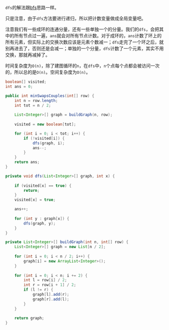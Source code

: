 `dfs`的解法跟[bfs](https://github.com/HUST-WZY/AlgsWithRiceWine/blob/main/Backtrack/BFS/765.%20%E6%83%85%E4%BE%A3%E7%89%B5%E6%89%8B.md)思路一样。

只是注意，由于`dfs`方法要进行递归，所以把计数变量做成全局变量吧。

注意我们有一些成环的连通分量，还有一些单独一个的分量。我们的`dfs`，会把其中的所有节点过一遍，`ans`就会对所有节点计数。对于成环的，`ans`计数了环上的所有元素，但实际上的交换次数应该是元素个数减一；`dfs`走完了一个环之后，就别再进去了，否则还是会减一；单独的一个分量，`dfs`计数了一个元素，其实不用交换，那就再减掉了。

时间复杂度为`O(n)`，除了建图循环的`n`，在`dfs`中，`n`个点每个点都会被访问一次的，所以总的是`O(n)`。空间复杂度为`O(n)`。

```java
boolean[] visited;
int ans = 0;

public int minSwapsCouples(int[] row) {
    int n = row.length;
    int tot = n / 2;
    
    List<Integer>[] graph = buildGraph(n, row);
    
    visited = new boolean[tot];

    for (int i = 0; i < tot; i++) {
        if (!visited[i]) {
            dfs(graph, i);
            ans--;
        }
    }
    return ans;
}

private void dfs(List<Integer>[] graph, int x) {
    
    if (visited[x] == true) {
        return;
    }
    visited[x] = true;

    ans++;
    
    for (int y : graph[x]) {
        dfs(graph, y);
    }
}

private List<Integer>[] buildGraph(int n, int[] row) {
    List<Integer>[] graph = new List[n / 2];
    
    for (int i = 0; i < n / 2; i++) {
        graph[i] = new ArrayList<Integer>();
    }
    
    for (int i = 0; i < n; i += 2) {
        int l = row[i] / 2;
        int r = row[i + 1] / 2;
        if (l != r) {
            graph[l].add(r);
            graph[r].add(l);
        }
    }
    
    return graph;
}
```

